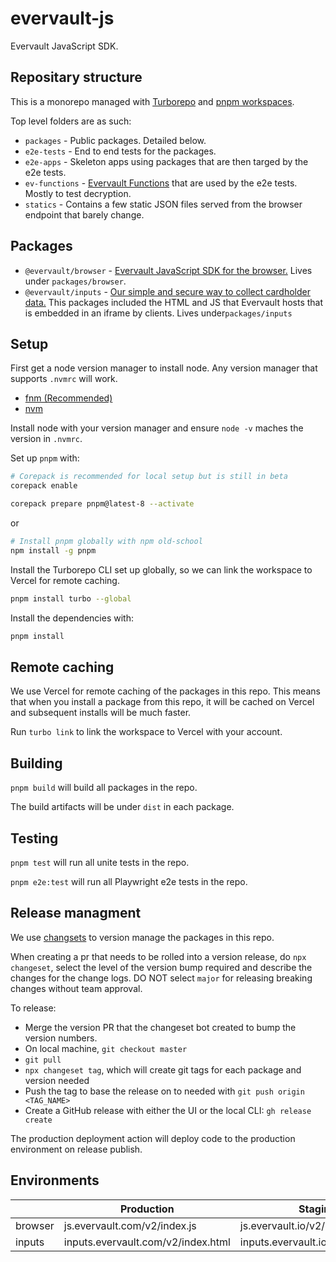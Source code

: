 # evervault-js
Evervault JavaScript SDK.

## Repositary structure

This is a monorepo managed with [Turborepo](https://turbo.fyi/) and [pnpm workspaces](https://pnpm.io/workspaces).

Top level folders are as such:

- `packages` - Public packages. Detailed below.
- `e2e-tests` - End to end tests for the packages.
- `e2e-apps` - Skeleton apps using packages that are then targed by the e2e tests.
- `ev-functions` - [Evervault Functions](https://docs.evervault.com/products/functions) that are used by the e2e tests. Mostly to test decryption.
- `statics` - Contains a few static JSON files served from the browser endpoint that barely change.


## Packages

- `@evervault/browser` - [Evervault JavaScript SDK for the browser.](https://docs.evervault.com/sdks/javascript) Lives under `packages/browser`.
- `@evervault/inputs` - [Our simple and secure way to collect cardholder data.](https://docs.evervault.com/products/inputs) This packages included the HTML and JS that Evervault hosts that is embedded in an iframe by clients. Lives under`packages/inputs`

## Setup

First get a node version manager to install node. Any version manager that supports `.nvmrc` will work.

- [fnm (Recommended)](https://github.com/Schniz/fnm)
- [nvm](https://github.com/nvm-sh/nvm)

Install node with your version manager and ensure `node -v` maches the version in `.nvmrc`.

Set up `pnpm` with:

```bash
# Corepack is recommended for local setup but is still in beta
corepack enable

corepack prepare pnpm@latest-8 --activate
```

or

```bash
# Install pnpm globally with npm old-school
npm install -g pnpm
```

Install the Turborepo CLI set up globally, so we can link the workspace to Vercel for remote caching.

```bash
pnpm install turbo --global
```

Install the dependencies with:

```bash
pnpm install
```

## Remote caching

We use Vercel for remote caching of the packages in this repo. This means that when you install a package from this repo, it will be cached on Vercel and subsequent installs will be much faster.

Run `turbo link` to link the workspace to Vercel with your account. 


## Building

`pnpm build` will build all packages in the repo.

The build artifacts will be under `dist` in each package.

## Testing

`pnpm test` will run all unite tests in the repo.

`pnpm e2e:test` will run all Playwright e2e tests in the repo.

## Release managment

We use [changsets](https://github.com/changesets/changesets) to version manage the packages in this repo.

When creating a pr that needs to be rolled into a version release, do `npx changeset`, select the level of the version bump required and describe the changes for the change logs. DO NOT select `major` for releasing breaking changes without team approval.

To release:
- Merge the version PR that the changeset bot created to bump the version numbers.
- On local machine, `git checkout master`
- `git pull`
- `npx changeset tag`, which will create git tags for each package and version needed
- Push the tag to base the release on to needed with `git push origin <TAG_NAME>`
- Create a GitHub release with either the UI or the local CLI: `gh release create`

The production deployment action will deploy code to the production environment on release publish.

## Environments

| | Production | Staging |
|-|------------|---------|
|browser|js.evervault.com/v2/index.js|js.evervault.io/v2/index.js|
|inputs|inputs.evervault.com/v2/index.html|inputs.evervault.io/v2/index.html|

